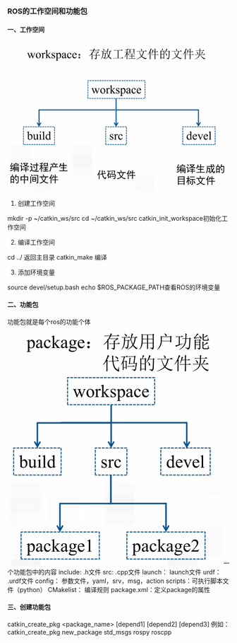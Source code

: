 ### ROS的工作空间和功能包
#### 一、工作空间
![image.png](pic/ros_work_space.png)

1. 创建工作空间

mkdir -p ~/catkin_ws/src
cd ~/catkin_ws/src
catkin_init_workspace初始化工作空间

2. 编译工作空间

cd ../  返回主目录
catkin_make  编译

3. 添加环境变量

source devel/setup.bash
echo $ROS_PACKAGE_PATH查看ROS的环境变量

#### 二、功能包
功能包就是每个ros的功能个体
![image.png](pic/ros_package.png)
一个功能包中的内容
include: .h文件
src: .cpp文件
launch： launch文件
urdf： .urdf文件
config： 参数文件，yaml，srv，msg，action
scripts：可执行脚本文件（python）
CMakelist： 编译规则
package.xml：定义package的属性

#### 三、创建功能包
catkin_create_pkg <package_name> [depend1] [depend2] [depend3]
例如：catkin_create_pkg  new_package std_msgs rospy roscpp
